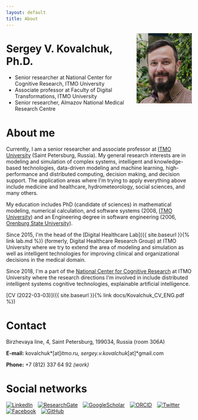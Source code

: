 ```yaml
---
layout: default
title: About
---
```


<img src="/images/me.png" alt="Me" width="150" style="float: right; margin-left: 10px" />
<!-- <img src="/images/itmo.jpg" alt="ITMO" width="150" style="float: right;" /> -->

# Sergey V. Kovalchuk, Ph.D.

- Senior researcher at National Center for Cognitive Research, ITMO University
- Associate professor at Faculty of Digital Transformations, ITMO University
- Senior researcher, Almazov National Medical Research Centre

# About me

Currently, I am a senior researcher and associate professor at [ITMO University](https://en.itmo.ru/) (Saint Petersburg, Russia). My general research interests are in modeling and simulation of complex systems, intelligent and knowledge-based technologies, data-driven modeling and machine learning, high-performance and distributed computing, decision making, and decision support. The application areas where I'm trying to apply everything above include medicine and healthcare, hydrometeorology, social sciences, and many others.

My education includes PhD (candidate of sciences) in mathematical modeling, numerical calculation, and software systems (2008, [ITMO University](https://en.itmo.ru/)) and an Engineering degree in software engineering (2006, [Orenburg State University](http://osu.ru/doc/666)). 

Since 2015, I'm the head of the [Digital Healthcare Lab]({{ site.baseurl }}{% link lab.md %}) (formerly, Digital Healthcare Research Group) at ITMO University where we try to extend the area of modeling and simulation as well as intelligent technologies for improving clinical and organizational decisions in the medical domain. 

Since 2018, I'm a part of the [National Center for Cognitive Research](https://actcognitive.org/) at ITMO University where the research directions I'm involved in include distributed intelligent systems cognitive technologies, explainable artificial intelligence. 

[CV (2022-03-03)]({{ site.baseurl }}{% link docs/Kovalchuk_CV_ENG.pdf %})

# Contact

Birzhevaya line, 4, Saint Petersburg, 199034, Russia (room 306A)

**E-mail:** kovalchuk*[at]*itmo.ru, sergey.v.kovalchuk*[at]*gmail.com

**Phone:** +7 (812) 337 64 92 *(work)*

# Social networks

<a href="https://ru.linkedin.com/in/sergeykovalchuk" title="LinkedIn" style="margin-right: 10px"><img src="https://cdn.jsdelivr.net/npm/simple-icons@5.19.0/icons/linkedin.svg" alt="LinkedIn" width="30"/></a>
<a href="http://www.researchgate.net/profile/Sergey_Kovalchuk2" title="ResearchGate" style="margin-right: 10px"><img src="https://cdn.jsdelivr.net/npm/simple-icons@5.19.0/icons/researchgate.svg" title="ResearchGate" width="30"/></a>
<a href="https://scholar.google.com/citations?user=P1ruBPYAAAAJ" title="GoogleScholar" style="margin-right: 10px"><img src="https://cdn.jsdelivr.net/npm/simple-icons@5.19.0/icons/googlescholar.svg" alt="GoogleScholar" width="30"/></a>
<a href="https://orcid.org/0000-0001-8828-4615" title="ORCID" style="margin-right: 10px"><img src="https://cdn.jsdelivr.net/npm/simple-icons@5.19.0/icons/orcid.svg" alt="ORCID" width="30"/></a>
<a href="https://twitter.com/iterater" title="Twitter" style="margin-right: 10px"><img src="https://cdn.jsdelivr.net/npm/simple-icons@5.19.0/icons/twitter.svg" alt="Twitter" width="30"/></a>
<a href="https://www.facebook.com/iterater" title="Facebook" style="margin-right: 10px"><img src="https://cdn.jsdelivr.net/npm/simple-icons@5.19.0/icons/facebook.svg" alt="Facebook" width="30"/></a>
<a href="https://github.com/iterater" title="GitHub" style="margin-right: 10px"><img src="https://cdn.jsdelivr.net/npm/simple-icons@5.19.0/icons/github.svg" alt="GitHub" width="30"/></a>
